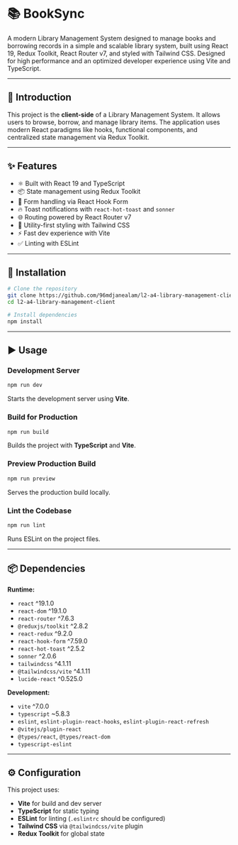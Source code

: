 # 📚 BookSync

A modern Library Management System designed to manage books and borrowing records in a simple and scalable library system, built using React 19, Redux Toolkit, React Router v7, and styled with Tailwind CSS. Designed for high performance and an optimized developer experience using Vite and TypeScript.

---

## 📘 Introduction

This project is the **client-side** of a Library Management System. It allows users to browse, borrow, and manage library items. The application uses modern React paradigms like hooks, functional components, and centralized state management via Redux Toolkit.

---

## ✨ Features

* ⚛️ Built with React 19 and TypeScript
* 📦 State management using Redux Toolkit
* 📄 Form handling via React Hook Form
* 🔥 Toast notifications with `react-hot-toast` and `sonner`
* 🌐 Routing powered by React Router v7
* 💨 Utility-first styling with Tailwind CSS
* ⚡ Fast dev experience with Vite
* ✅ Linting with ESLint

---

## 💾 Installation

```bash
# Clone the repository
git clone https://github.com/96mdjanealam/l2-a4-library-management-client.git
cd l2-a4-library-management-client

# Install dependencies
npm install
```

---

## ▶️ Usage

### Development Server

```bash
npm run dev
```

Starts the development server using **Vite**.

### Build for Production

```bash
npm run build
```

Builds the project with **TypeScript** and **Vite**.

### Preview Production Build

```bash
npm run preview
```

Serves the production build locally.

### Lint the Codebase

```bash
npm run lint
```

Runs ESLint on the project files.

---

## 📦 Dependencies

**Runtime:**

* `react` ^19.1.0
* `react-dom` ^19.1.0
* `react-router` ^7.6.3
* `@reduxjs/toolkit` ^2.8.2
* `react-redux` ^9.2.0
* `react-hook-form` ^7.59.0
* `react-hot-toast` ^2.5.2
* `sonner` ^2.0.6
* `tailwindcss` ^4.1.11
* `@tailwindcss/vite` ^4.1.11
* `lucide-react` ^0.525.0

**Development:**

* `vite` ^7.0.0
* `typescript` \~5.8.3
* `eslint`, `eslint-plugin-react-hooks`, `eslint-plugin-react-refresh`
* `@vitejs/plugin-react`
* `@types/react`, `@types/react-dom`
* `typescript-eslint`

---

## ⚙️ Configuration

This project uses:

* **Vite** for build and dev server
* **TypeScript** for static typing
* **ESLint** for linting (`.eslintrc` should be configured)
* **Tailwind CSS** via `@tailwindcss/vite` plugin
* **Redux Toolkit** for global state
